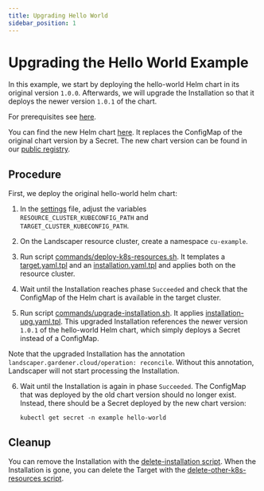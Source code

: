 ```yaml
---
title: Upgrading Hello World
sidebar_position: 1
---
```


# Upgrading the Hello World Example

In this example, we start by deploying the hello-world Helm chart in its original version `1.0.0`. 
Afterwards, we will upgrade the Installation so that it deploys the newer version `1.0.1` of the chart.

For prerequisites see [here](../../README.md).

You can find the new Helm chart [here](https://github.com/gardener/landscaper/tree/master/docs/guided-tour/basics/upgrade/chart/hello-world). It replaces the ConfigMap of the original chart version by
a Secret. The new chart version can be found in our
[public registry](https://europe-docker.pkg.dev/sap-gcp-cp-k8s-stable-hub/landscaper-examples/examples/charts/hello-world:1.0.1).


## Procedure

First, we deploy the original hello-world helm chart:

1. In the [settings](commands/settings) file, adjust the variables `RESOURCE_CLUSTER_KUBECONFIG_PATH` 
   and `TARGET_CLUSTER_KUBECONFIG_PATH`.

2. On the Landscaper resource cluster, create a namespace `cu-example`.

3. Run script [commands/deploy-k8s-resources.sh](commands/deploy-k8s-resources.sh).
   It templates a [target.yaml.tpl](installation/target.yaml.tpl) and an [installation.yaml.tpl](installation/installation.yaml.tpl)
   and applies both on the resource cluster.

4. Wait until the Installation reaches phase `Succeeded` and check that the ConfigMap of the Helm chart is available in the target cluster.

5. Run script [commands/upgrade-installation.sh](commands/upgrade-installation.sh).
   It applies [installation-upg.yaml.tpl](installation/installation-upg.yaml.tpl). This upgraded Installation 
   references the newer version `1.0.1` of the hello-world Helm chart, which simply deploys a Secret instead of a ConfigMap.

Note that the upgraded Installation has the annotation `landscaper.gardener.cloud/operation: reconcile`. 
Without this annotation, Landscaper will not start processing the Installation.

6. Wait until the Installation is again in phase `Succeeded`. The ConfigMap that was deployed by the old chart version should no longer exist. Instead, there should be a Secret deployed by the new chart version:

   ```shell
   kubectl get secret -n example hello-world
   ```

## Cleanup

You can remove the Installation with the
[delete-installation script](commands/delete-installation.sh).
When the Installation is gone, you can delete the Target with the
[delete-other-k8s-resources script](commands/delete-other-k8s-resources.sh).
